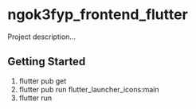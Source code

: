 # ngok3fyp_frontend_flutter

Project description...

## Getting Started

1. flutter pub get
2. flutter pub run flutter_launcher_icons:main
3. flutter run
